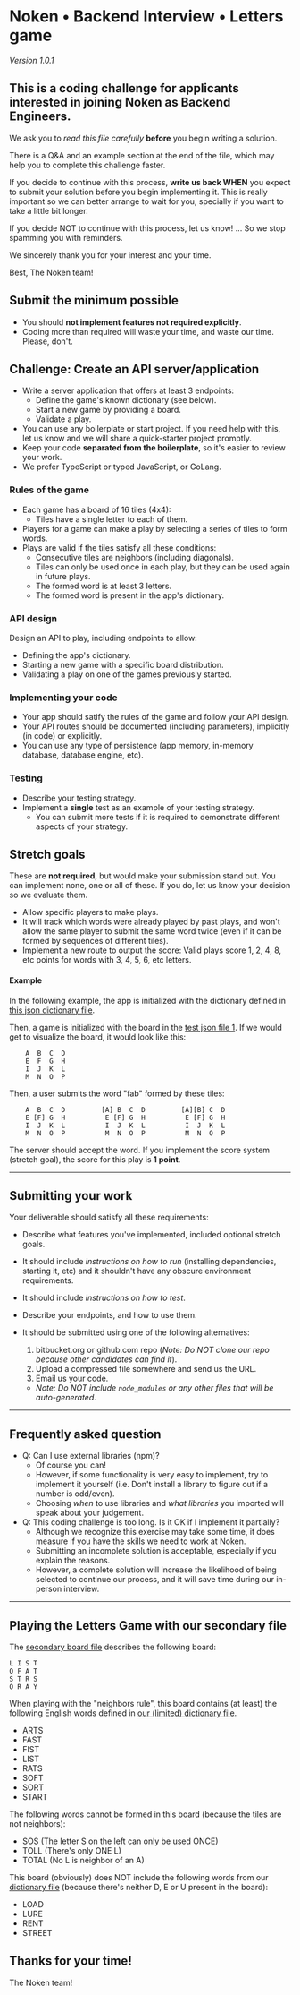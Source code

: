 # Noken • Backend Interview • Letters game

_Version 1.0.1_

## This is a coding challenge for applicants interested in joining Noken as Backend Engineers.

We ask you to _read this file carefully_ **before** you begin writing a solution.

There is a Q&A and an example section at the end of the file, which may help you to complete this challenge faster.

If you decide to continue with this process, **write us back WHEN** you expect to submit your solution before you begin implementing it.
This is really important so we can better arrange to wait for you, specially if you want to take a little bit longer.

If you decide NOT to continue with this process, let us know! ... So we stop spamming you with reminders.

We sincerely thank you for your interest and your time.

Best,
The Noken team!

## Submit the minimum possible

- You should **not implement features not required explicitly**.
- Coding more than required will waste your time, and waste our time. Please, don't.

## Challenge: Create an API server/application

- Write a server application that offers at least 3 endpoints:
  - Define the game's known dictionary (see below).
  - Start a new game by providing a board.
  - Validate a play.
- You can use any boilerplate or start project. If you need help with this, let us know and we will share a quick-starter project promptly.
- Keep your code **separated from the boilerplate**, so it's easier to review your work.
- We prefer TypeScript or typed JavaScript, or GoLang.

### Rules of the game

- Each game has a board of 16 tiles (4x4):
  - Tiles have a single letter to each of them.
- Players for a game can make a play by selecting a series of tiles to form words.
- Plays are valid if the tiles satisfy all these conditions:
  - Consecutive tiles are neighbors (including diagonals).
  - Tiles can only be used once in each play, but they can be used again in future plays.
  - The formed word is at least 3 letters.
  - The formed word is present in the app's dictionary.

### API design

Design an API to play, including endpoints to allow:

- Defining the app's dictionary.
- Starting a new game with a specific board distribution.
- Validating a play on one of the games previously started.

### Implementing your code

- Your app should satify the rules of the game and follow your API design.
- Your API routes should be documented (including parameters), implicitly (in code) or explicitly. 
- You can use any type of persistence (app memory, in-memory database, database engine, etc).

### Testing

- Describe your testing strategy.
- Implement a **single** test as an example of your testing strategy.
  - You can submit more tests if it is required to demonstrate different aspects of your strategy.

## Stretch goals

These are **not required**, but would make your submission stand out. You can implement none, one or all of these. If you do, let us know your decision so we evaluate them.

- Allow specific players to make plays.
- It will track which words were already played by past plays, and won't allow the same player to submit the same word twice (even if it can be formed by sequences of different tiles).
- Implement a new route to output the score: Valid plays score 1, 2, 4, 8, etc points for words with 3, 4, 5, 6, etc letters.

#### Example

In the following example, the app is initialized with the dictionary defined in [this json dictionary file](files/dictionary.json).

Then, a game is initialized with the board in the [test json file 1](files/test-board-1.json). If we would get to visualize the board, it would look like this:

```
    A  B  C  D
    E  F  G  H
    I  J  K  L
    M  N  O  P
```

Then, a user submits the word "fab" formed by these tiles:

```
    A  B  C  D         [A] B  C  D         [A][B] C  D
    E [F] G  H          E [F] G  H          E [F] G  H
    I  J  K  L          I  J  K  L          I  J  K  L
    M  N  O  P          M  N  O  P          M  N  O  P
```

The server should accept the word. If you implement the score system (stretch goal), the score for this play is **1 point**.

---

## Submitting your work

Your deliverable should satisfy all these requirements:

- Describe what features you've implemented, included optional stretch goals.

- It should include _instructions on how to run_ (installing dependencies, starting it, etc) and it shouldn't have any obscure environment requirements.

- It should include _instructions on how to test_.

- Describe your endpoints, and how to use them.

- It should be submitted using one of the following alternatives:
  1. bitbucket.org or github.com repo (_Note: Do NOT clone our repo because other candidates can find it_).
  1. Upload a compressed file somewhere and send us the URL.
  1. Email us your code.
  - _Note: Do NOT include `node_modules` or any other files that will be auto-generated_.

---

## Frequently asked question

- Q: Can I use external libraries (npm)?
  - Of course you can!
  - However, if some functionality is very easy to implement, try to implement it yourself (i.e. Don't install a library to figure out if a number is odd/even).
  - Choosing *when* to use libraries and *what libraries* you imported will speak about your judgement.
- Q: This coding challenge is too long. Is it OK if I implement it partially?
  - Although we recognize this exercise may take some time, it does measure if you have the skills we need to work at Noken.
  - Submitting an incomplete solution is acceptable, especially if you explain the reasons.
  - However, a complete solution will increase the likelihood of being selected to continue our process, and it will save time during our in-person interview.

---

## Playing the Letters Game with our secondary file

The [secondary board file](files/test-board-2.json) describes the following board:

```
L I S T
O F A T
S T R S
O R A Y
```

When playing with the "neighbors rule", this board contains (at least) the following English words defined in [our (limited) dictionary file](files/dictionary.json).

- ARTS
- FAST
- FIST
- LIST
- RATS
- SOFT
- SORT
- START

The following words cannot be formed in this board (because the tiles are not neighbors):
- SOS (The letter S on the left can only be used ONCE)
- TOLL (There's only ONE L)
- TOTAL (No L is neighbor of an A)

This board (obviously) does NOT include the following words from our [dictionary file](files/dictionary.json) (because there's neither D, E or U present in the board):

- LOAD
- LURE
- RENT
- STREET

## Thanks for your time!

The Noken team!
